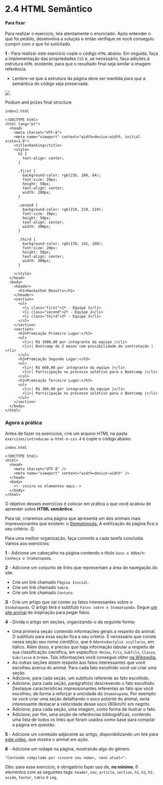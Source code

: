 # 2.4 HTML Semântico

#### Para fixar

Para realizar o exercício, leia atentamente o enunciado. Após entender o que foi pedido, desenvolva a solução e então verifique se você conseguiu cumprir com o que foi solicitado.

**1** - Para realizar este exercício copie o código `HTML` abaixo. Em seguida, faça a implementação das propriedades `CSS` e, se necessário, faça adições à estrutura `HTML` existente, para que o resultado final seja similar à imagem referência.

- Lembre-se que a estrutura da página deve ser mantida para que a semântica do código seja preservada.

![](https://assets.app.betrybe.com/fundamentals/html-css/images/podium-final-fdcdc425aade8216b9e3c4b0eab234fc.png)

Podium and prizes final structure

`index1.html`

```
<!DOCTYPE html>
<html lang="pt">
  <head>
    <meta charset="UTF-8">
    <meta name="viewport" content="width=device-width, initial-scale=1.0">
    <title>Ranking</title>
    <style>
      h1 {
        text-align: center;
      }

      .first {
        background-color: rgb(235, 200, 84);
        font-size: 20px;
        height: 50px;
        text-align: center;
        width: 200px;
      }

      .second {
        background-color: rgb(219, 219, 219);
        font-size: 20px;
        height: 50px;
        text-align: center;
        width: 300px;
      }

      .third {
        background-color: rgb(170, 142, 106);
        font-size: 20px;
        height: 50px;
        text-align: center;
        width: 300px;
      }

    </style>
  </head>
  <body>
    <header>
      <h1>Hackathon Results</h1>
    </header>
    <section>
      <ul>
        <li class="first">1º - Equipe 1</li>
        <li class="second">2º - Equipe 2</li>
        <li class="third">3º - Equipe 3</li>
      </ul>
    </section>
    <section>
      <h3>Premiação Primeiro Lugar:</h3>
      <ul>
        <li>| R$ 1000,00 por integrante da equipe |</li>
        <li>| Bootcamp de 2 meses com possibilidade de contratação |</li>
      </ul>
      <h3>Premiação Segundo Lugar:</h3>
      <ul>
        <li>| R$ 600,00 por integrante da equipe |</li>
        <li>| Participação no processo seletivo para o Bootcamp |</li>
      </ul>
      <h3>Premiação Terceiro Lugar:</h3>
      <ul>
        <li>| R$ 300,00 por integrante da equipe |</li>
        <li>| Participação no processo seletivo para o Bootcamp |</li>
      </ul>
    </section>
  </body>
</html>
```

### Agora a prática

Antes de fazer os exercícios, crie um arquivo _HTML_ na pasta `exercises/introducao-a-html-e-css.4` e copie o código abaixo:

`index.html`

```
<!DOCTYPE html>
<html>
  <head>
    <meta charset="UTF-8" />
    <meta name="viewport" content="width=device-width" />
  </head>
  <body>
    <!--insira os elementos aqui-->
  </body>
</html>
```

O objetivo desses exercícios é colocar em prática o que você acabou de aprender sobre **HTML semântico**.

Para tal, criaremos uma página que apresenta um dos animais mais impressionantes que existem: o [Stomatopoda.](https://www.nationalgeographic.com/science/phenomena/2014/07/03/natures-most-amazing-eyes-just-got-a-bit-weirder/) A estilização da página fica a seu critério. 😉

Para uma melhor organização, faça commits a cada tarefa concluída. Vamos aos exercícios:

**1** - Adicione um cabeçalho na página contendo o título `Soco a 80km/h: Conheça o Stomatopoda`.

**2** - Adicione um conjunto de links que representam a área de navegação do site.

- Crie um link chamado `Página Inicial`.
- Crie um link chamado `Sobre`.
- Crie um link chamado `Contato`.

**3** - Crie um artigo que vai conter os fatos interessantes sobre o `Stomatopoda`. O artigo terá o subtítulo `Fatos sobre o Stomatopoda`. Segue [um site animal](https://theoatmeal.com/comics/mantis_shrimp) de inspiração para pegar fatos.

**4** - Divida o artigo em seções, organizando-o da seguinte forma:

- Uma primeira seção contendo informações gerais a respeito do animal. O subtítulo para essa seção fica a seu critério. É necessário que conste nessa seção seu _nome científico_, que é `Odontodactylus scyllarus`, em itálico. Além disso, é preciso que haja informação tabular a respeito de sua classificação científica, em específico: `Reino`, `Filo`, `Subfilo`, `Classe`, `Subclasse` e `Ordem`. Tais informações você consegue obter [na Wikipedia.](https://pt.wikipedia.org/wiki/Stomatopoda)
- As outras seções dizem respeito aos fatos interessantes que você escolheu acerca do animal. Para cada fato escolhido você vai criar uma seção.
- Adicione, para cada seção, um subtítulo referente ao fato escolhido.
- Adicione, para cada seção, parágrafo(s) descrevendo o fato escolhido. Destaque características impressionantes referentes ao fato que você escolheu, de forma a reforçar a unicidade do `Stomatopoda`. Por exemplo: se você criar uma seção detalhando o soco potente do animal, seria interessante destacar a velocidade desse soco (80km/h) em negrito.
- Adicione, para cada seção, uma imagem, como forma de ilustrar o fato.
- Adicione, por fim, uma seção de referências bibliográficas, contendo uma lista de todos os links que foram usados como base para compilar a página em questão.

**5** - Adicione um conteúdo adjacente ao artigo, disponibilizando um link para [este vídeo,](https://www.youtube.com/watch?v=E0Li1k5hGBE) que mostra o animal em ação.

**6** - Adicione um rodapé na página, mostrando algo do gênero:

```
"Conteúdo compilado por <insere seu nome>, <ano atual>".
```

_Obs:_ para esse exercício, é obrigatório fazer uso de, **no mínimo**, 6 elementos com as seguintes tags: `header`, `nav`, `article`, `section`, `h1`, `h2`, `h3,` `aside`, `footer`, `table` e `img`.